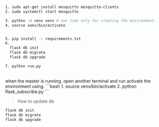 

```bash

1. sudo apt-get install mosquitto mosquitto-clients
2. sudo systemctl start mosquitto

3. python -m venv venv # one time only for creating the environment
4. source venv/bin/activate


5. pip install -r requirements.txt
6. 
  flask db init
  flask db migrate
  flask db upgrade

7. python run.py

```

<br />
when the master is running. open another terminal and run activate the environment using.
```bash
1. source venv/bin/activate
2. python flask_subscribe.py
```
<br />

> How to update db

```bash
flask db init
flask db migrate
flask db upgrade
```
